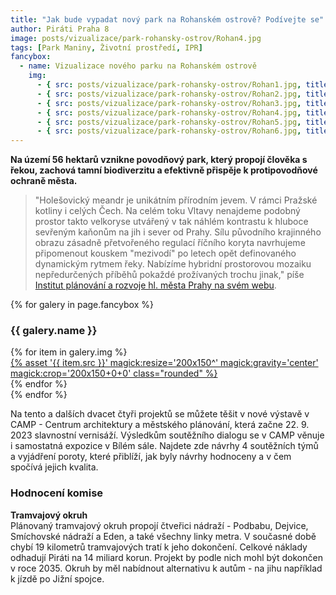 ```yaml
---
title: "Jak bude vypadat nový park na Rohanském ostrově? Podívejte se"
author: Piráti Praha 8
image: posts/vizualizace/park-rohansky-ostrov/Rohan4.jpg
tags: [Park Maniny, Životní prostředí, IPR]
fancybox:
  - name: Vizualizace nového parku na Rohanském ostrově
    img:
      - { src: posts/vizualizace/park-rohansky-ostrov/Rohan1.jpg, title: Vítězný návrh parku (OMGEVING+FISER+VRV+SINDLAR (BE/CZ)) }
      - { src: posts/vizualizace/park-rohansky-ostrov/Rohan2.jpg, title: Vítězný návrh parku (OMGEVING+FISER+VRV+SINDLAR (BE/CZ)) }
      - { src: posts/vizualizace/park-rohansky-ostrov/Rohan3.jpg, title: Vítězný návrh parku (OMGEVING+FISER+VRV+SINDLAR (BE/CZ)) }
      - { src: posts/vizualizace/park-rohansky-ostrov/Rohan4.jpg, title: Vítězný návrh parku (OMGEVING+FISER+VRV+SINDLAR (BE/CZ)) }
      - { src: posts/vizualizace/park-rohansky-ostrov/Rohan5.jpg, title: Vítězný návrh parku (OMGEVING+FISER+VRV+SINDLAR (BE/CZ)) }
      - { src: posts/vizualizace/park-rohansky-ostrov/Rohan6.jpg, title: Vítězný návrh parku (OMGEVING+FISER+VRV+SINDLAR (BE/CZ)) }
---
```


**Na území 56 hektarů vznikne povodňový park, který propojí člověka s řekou, zachová tamní biodiverzitu a efektivně přispěje k protipovodňové ochraně města.**

>"Holešovický meandr je unikátním přírodním jevem. V rámci Pražské kotliny i celých Čech. Na celém toku Vltavy nenajdeme podobný prostor takto velkoryse utvářený v tak náhlém kontrastu k hluboce sevřeným kaňonům na jih i sever od Prahy. Sílu původního krajinného obrazu zásadně přetvořeného regulací říčního koryta navrhujeme připomenout kouskem "mezivodí" po letech opět definovaného dynamickým rytmem řeky. Nabízíme hybridní prostorovou mozaiku nepředurčených příběhů pokaždé prožívaných trochu jinak," píše [Institut plánování a rozvoje hl. města Prahy na svém webu](https://iprpraha.cz/projekt/38/rohansky-ostrov).

{% for galery in page.fancybox %}
<div class="mt-4">
  <h3>{{ galery.name }}</h3>
  <div class="grid grid-cols-4 gap-4">
  {% for item in galery.img %}
    <div class="">
      <a data-fancybox="gallery" href="{% asset '{{ item.src }}' @path %}" data-caption="{{ item.title }}">{% asset '{{ item.src }}' magick:resize='200x150^' magick:gravity='center' magick:crop='200x150+0+0' class="rounded" %}</a>
    </div>
  {% endfor %}
  </div>
</div>
{% endfor %}
<br/>

Na tento a dalších dvacet čtyři projektů se můžete těšit v nové výstavě v CAMP - Centrum architektury a městského plánování, která začne 22. 9. 2023 slavnostní vernisáží. Výsledkům soutěžního dialogu se v CAMP věnuje i samostatná expozice v Bílém sále. Najdete zde návrhy 4 soutěžních týmů a vyjádření poroty, které přiblíží, jak byly návrhy hodnoceny a v čem spočívá jejich kvalita.

### Hodnocení komise
<div class="inline-flex flex-col sm:flex-row space-y-8 sm:space-y-0 sm:space-x-8">
  <div class="inline-flex flex-col space-y-2">
    <span class="alert alert--black">
      <i class="alert__icon ico--pirati"></i>
      <span><b>Tramvajový okruh</b><br />Plánovaný tramvajový okruh propojí čtveřici nádraží - Podbabu, Dejvice, Smíchovské nádraží a Eden, a také všechny linky metra. V současné době chybí 19 kilometrů tramvajových tratí k jeho dokončení. Celkové náklady odhadují Piráti na 14 miliard korun. Projekt by podle nich mohl být dokončen v roce 2035. Okruh by měl nabídnout alternativu k autům - na jihu například k jízdě po Jižní spojce. </span>
    </span>
  </div>
</div>